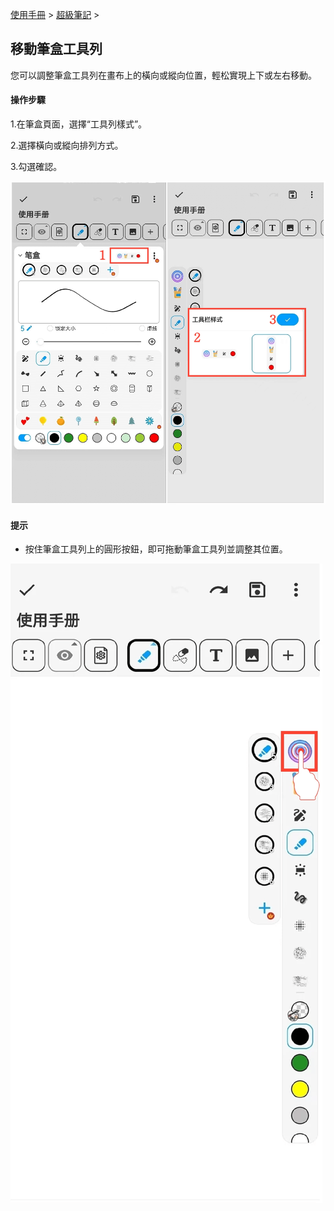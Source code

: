 [使用手冊](/dragonnest/drawnote/manual/zh) > [超級筆記](/dragonnest/drawnote/manual/zh/super_note) >

移動筆盒工具列
---

您可以調整筆盒工具列在畫布上的橫向或縱向位置，輕松實現上下或左右移動。

#### 操作步驟

1.在筆盒頁面，選擇“工具列樣式”。

2.選擇橫向或縱向排列方式。

3.勾選確認。

![](imgs/move_pencil_toolbar.png)

#### 提示
- 按住筆盒工具列上的圓形按鈕，即可拖動筆盒工具列並調整其位置。

![](imgs/move_pencil_toolbar2.png)